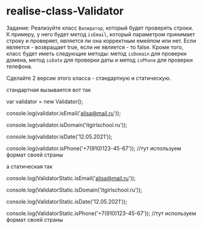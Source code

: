 # realise-class-Validator

Задание: Реализуйте класс `Валидатор`, который будет проверять строки. К примеру, у него будет метод `isEmail`, который параметром принимает строку и проверяет, является ли она корректным емейлом или нет. Если является - возвращает true, если не является - то false. Кроме того, класс будет иметь следующие методы: метод `isDomain` для проверки домена, метод `isDate` для проверки даты и метод `isPhone` для проверки телефона.

Сделайте 2 версии этого класса - стандартную и статическую.

стандартная вызывается вот так

var validator = new Validator();

console.log(validator.isEmail('alisa@mail.ru'));

console.log(validator.isDomain('itgirlschool.ru'));

console.log(validator.isDate('12.05.2021'));

console.log(validator.isPhone('+7(910)123-45-67')); //тут используем формат своей страны


а статическая так

console.log(ValidatorStatic.isEmail('alisa@mail.ru'));

console.log(ValidatorStatic.isDomain('itgirlschool.ru'));

console.log(ValidatorStatic.isDate('12.05.2021'));

console.log(ValidatorStatic.isPhone('+7(910)123-45-67')); //тут используем формат своей страны
